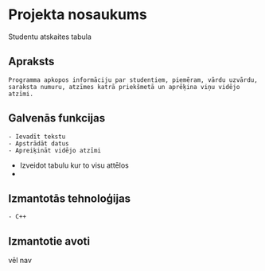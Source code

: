 # Projekta nosaukums
Studentu atskaites tabula

## Apraksts
	Programma apkopos informāciju par studentiem, piemēram, vārdu uzvārdu, saraksta numuru, atzīmes katrā priekšmetā un aprēķina viņu vidējo atzīmi.
  
## Galvenās funkcijas
	- Ievadīt tekstu
	- Apstrādāt datus
	- Apreiķināt vidējo atzīmi
  - Izveidot tabulu kur to visu attēlos
  - 
## Izmantotās tehnoloģijas
	- C++
## Izmantotie avoti
vēl nav
